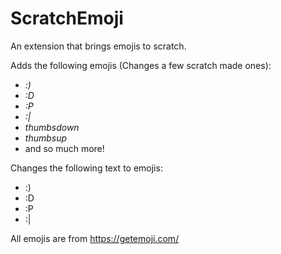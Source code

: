 # ScratchEmoji
An extension that brings emojis to scratch.

Adds the following emojis (Changes a few scratch made ones):
- _:)_
- _:D_
- _:P_
- _:|_
- _thumbsdown_
- _thumbsup_
- and so much more!

Changes the following text to emojis:
- :)
- :D
- :P
- :|

All emojis are from https://getemoji.com/ 

